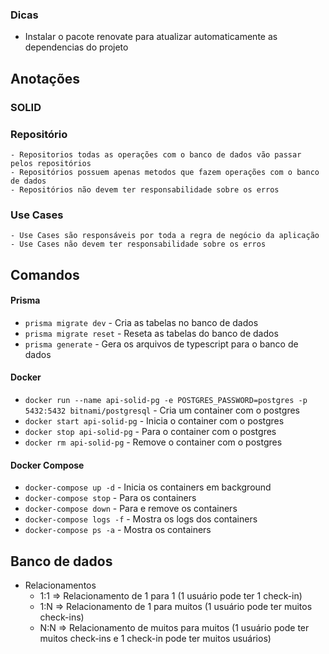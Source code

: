 ### Dicas
- Instalar o pacote renovate para atualizar automaticamente as dependencias do projeto

## Anotações
 ### SOLID

 ### Repositório
    - Repositorios todas as operações com o banco de dados vão passar pelos repositórios
    - Repositórios possuem apenas metodos que fazem operações com o banco de dados
    - Repositórios não devem ter responsabilidade sobre os erros

 ### Use Cases
    - Use Cases são responsáveis por toda a regra de negócio da aplicação
    - Use Cases não devem ter responsabilidade sobre os erros

## Comandos
#### Prisma
- `prisma migrate dev` - Cria as tabelas no banco de dados
- `prisma migrate reset` - Reseta as tabelas do banco de dados
- `prisma generate` - Gera os arquivos de typescript para o banco de dados

#### Docker
- `docker run --name api-solid-pg -e POSTGRES_PASSWORD=postgres -p 5432:5432 bitnami/postgresql` - Cria um container com o postgres
- `docker start api-solid-pg` - Inicia o container com o postgres
- `docker stop api-solid-pg` - Para o container com o postgres
- `docker rm api-solid-pg` - Remove o container com o postgres

#### Docker Compose
- `docker-compose up -d` - Inicia os containers em background
- `docker-compose stop` - Para os containers
- `docker-compose down` - Para e remove os containers
- `docker-compose logs -f` - Mostra os logs dos containers
- `docker-compose ps -a` - Mostra os containers


## Banco de dados
- Relacionamentos
    - 1:1 => Relacionamento de 1 para 1 (1 usuário pode ter 1 check-in)
    - 1:N => Relacionamento de 1 para muitos (1 usuário pode ter muitos check-ins)
    - N:N => Relacionamento de muitos para muitos (1 usuário pode ter muitos check-ins e 1 check-in pode ter muitos usuários)